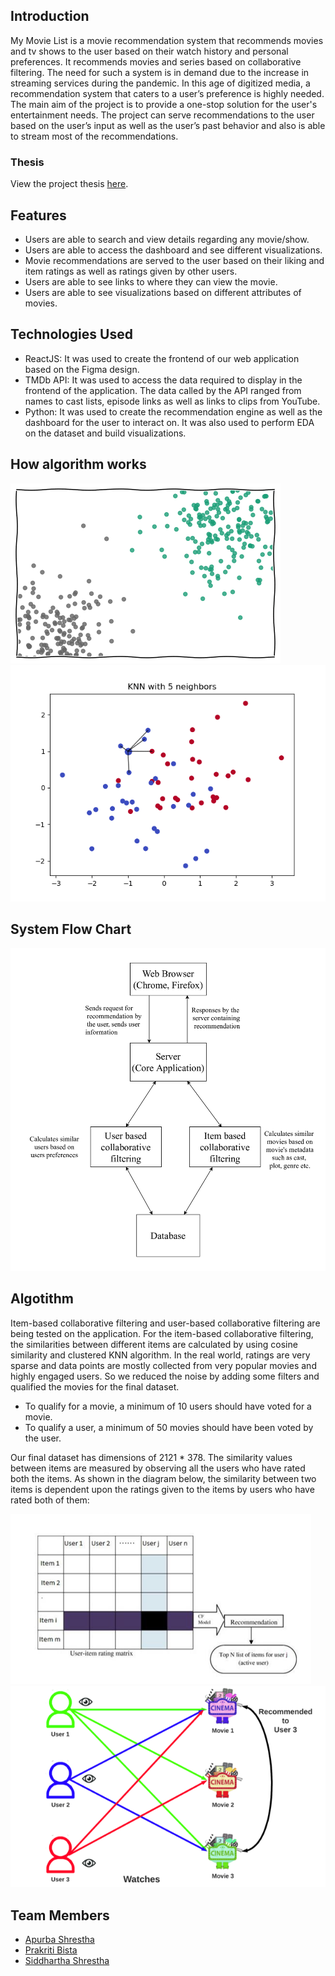 ## Introduction

My Movie List is a movie recommendation system that recommends movies and tv shows
to the user based on their watch history and personal preferences. It recommends movies
and series based on collaborative filtering. The need for such a system is in demand due to
the increase in streaming services during the pandemic. In this age of digitized media, a
recommendation system that caters to a user’s preference is highly needed. The main aim
of the project is to provide a one-stop solution for the user's entertainment needs. The
project can serve recommendations to the user based on the user’s input as well as the user’s
past behavior and also is able to stream most of the recommendations.

### Thesis

View the project thesis [here](/documentations/My%20Movie%20List%20Report.pdf).



## Features

- Users are able to search and view details regarding any movie/show.
- Users are able to access the dashboard and see different visualizations.
- Movie recommendations are served to the user based on their liking and item ratings
  as well as ratings given by other users.
- Users are able to see links to where they can view the movie.
- Users are able to see visualizations based on different attributes of movies.

## Technologies Used

- ReactJS: It was used to create the frontend of our web application based on the
  Figma design.
- TMDb API: It was used to access the data required to display in the frontend of the
  application. The data called by the API ranged from names to cast lists, episode
  links as well as links to clips from YouTube.
- Python: It was used to create the recommendation engine as well as the dashboard
  for the user to interact on. It was also used to perform EDA on the dataset and build
  visualizations.

## How algorithm works

![Algorithm](/documentations/Images/knn.gif)
![Algorithm](/documentations/Images/knn_with_5_neighbors.gif)

## System Flow Chart

![System Flow Chart](/documentations/Images/system-flow.png)

## Algotithm

Item-based collaborative filtering and user-based collaborative filtering are being tested on the application. For the item-based collaborative filtering, the similarities between different items are calculated by using cosine similarity and clustered KNN algorithm. In the real world, ratings are very sparse and data points are mostly collected from very popular movies and highly engaged users. So we reduced the noise by adding some filters and qualified the movies for the final dataset.

- To qualify for a movie, a minimum of 10 users should have voted for a movie.
- To qualify a user, a minimum of 50 movies should have been voted by the user. 

Our final dataset has dimensions of  2121 * 378.
The similarity values between items are measured by observing all the users who have rated both the items. As shown in the diagram below, the similarity between two items is dependent upon the ratings given to the items by users who have rated both of them:

![Finding Similarity](/documentations/Images/finding_similarity.png)
![Item Based Collaborative Filtering](/documentations/Images/item_based_filterring.png)



## Team Members

- [Apurba Shrestha]("https://www.linkedin.com/in/apurbashrestha/")
- [Prakriti Bista]("https://www.linkedin.com/in/itsmeprakriti/")
- [Siddhartha Shrestha]("https://www.linkedin.com/in/siddhartha-shrestha-2ba58a21b/")